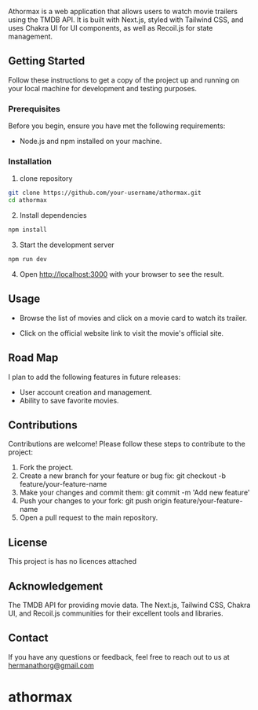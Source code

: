 Athormax is a web application that allows users to watch movie trailers using the TMDB API. It is built with Next.js, styled with Tailwind CSS, and uses Chakra UI for UI components, as well as Recoil.js for state management.

## Getting Started

Follow these instructions to get a copy of the project up and running on your local machine for development and testing purposes.

### Prerequisites

Before you begin, ensure you have met the following requirements:

- Node.js and npm installed on your machine.

### Installation

1. clone repository

```bash
git clone https://github.com/your-username/athormax.git
cd athormax
```

2. Install dependencies

```bash
npm install

```

3. Start the development server

```bash
npm run dev

```

4. Open [http://localhost:3000](http://localhost:3000) with your browser to see the result.

## Usage

- Browse the list of movies and click on a movie card to watch its trailer.

- Click on the official website link to visit the movie's official site.

## Road Map

I plan to add the following features in future releases:

- User account creation and management.
- Ability to save favorite movies.

## Contributions

Contributions are welcome! Please follow these steps to contribute to the project:

1. Fork the project.
2. Create a new branch for your feature or bug fix: git checkout -b feature/your-feature-name
3. Make your changes and commit them: git commit -m 'Add new feature'
4. Push your changes to your fork: git push origin feature/your-feature-name
5. Open a pull request to the main repository.

## License

This project is has no licences attached

## Acknowledgement

The TMDB API for providing movie data.
The Next.js, Tailwind CSS, Chakra UI, and Recoil.js communities for their excellent tools and libraries.

## Contact

If you have any questions or feedback, feel free to reach out to us at hermanathorg@gmail.com

# athormax
